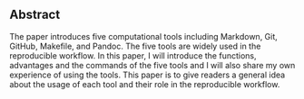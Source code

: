 ## **Abstract**

The paper introduces five computational tools including Markdown, Git, GitHub, Makefile, and Pandoc. The five tools are widely used in the reproducible workflow. In this paper, I will introduce the functions, advantages and the commands of the five tools and I will also share my own experience of using the tools. This paper is to give readers a general idea about the usage of each tool and their role in the reproducible workflow.    
